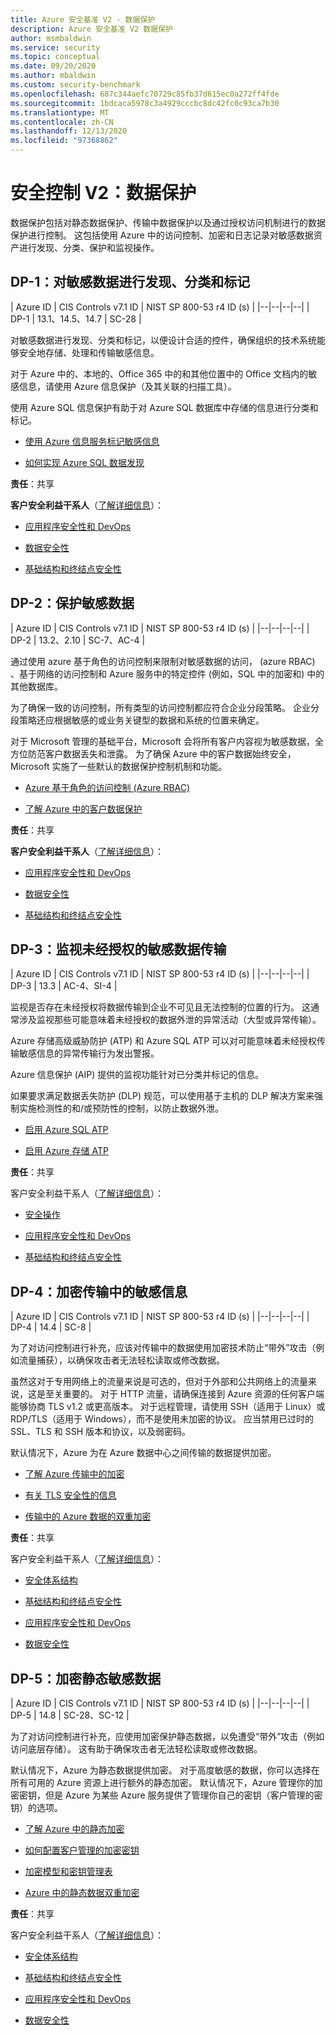 ```yaml
---
title: Azure 安全基准 V2 - 数据保护
description: Azure 安全基准 V2 数据保护
author: msmbaldwin
ms.service: security
ms.topic: conceptual
ms.date: 09/20/2020
ms.author: mbaldwin
ms.custom: security-benchmark
ms.openlocfilehash: 687c344aefc70729c85fb37d615ec0a272ff4fde
ms.sourcegitcommit: 1bdcaca5978c3a4929cccbc8dc42fc0c93ca7b30
ms.translationtype: MT
ms.contentlocale: zh-CN
ms.lasthandoff: 12/13/2020
ms.locfileid: "97368862"
---
```

# <a name="security-control-v2-data-protection"></a>安全控制 V2：数据保护

数据保护包括对静态数据保护、传输中数据保护以及通过授权访问机制进行的数据保护进行控制。 这包括使用 Azure 中的访问控制、加密和日志记录对敏感数据资产进行发现、分类、保护和监视操作。

## <a name="dp-1-discovery-classify-and-label-sensitive-data"></a>DP-1：对敏感数据进行发现、分类和标记

| Azure ID | CIS Controls v7.1 ID | NIST SP 800-53 r4 ID (s)  |
|--|--|--|--|
| DP-1 | 13.1、14.5、14.7 | SC-28 |

对敏感数据进行发现、分类和标记，以便设计合适的控件，确保组织的技术系统能够安全地存储、处理和传输敏感信息。 

对于 Azure 中的、本地的、Office 365 中的和其他位置中的 Office 文档内的敏感信息，请使用 Azure 信息保护（及其关联的扫描工具）。 

使用 Azure SQL 信息保护有助于对 Azure SQL 数据库中存储的信息进行分类和标记。

- [使用 Azure 信息服务标记敏感信息](/azure/information-protection/what-is-information-protection) 

- [如何实现 Azure SQL 数据发现](../../azure-sql/database/data-discovery-and-classification-overview.md)

**责任**：共享

**客户安全利益干系人**（[了解详细信息](/azure/cloud-adoption-framework/organize/cloud-security#security-functions)）：

- [应用程序安全性和 DevOps](/azure/cloud-adoption-framework/organize/cloud-security-application-security-devsecops)  

- [数据安全性](/azure/cloud-adoption-framework/organize/cloud-security-data-security) 

- [基础结构和终结点安全性](/azure/cloud-adoption-framework/organize/cloud-security-infrastructure-endpoint)

## <a name="dp-2-protect-sensitive-data"></a>DP-2：保护敏感数据

| Azure ID | CIS Controls v7.1 ID | NIST SP 800-53 r4 ID (s)  |
|--|--|--|--|
| DP-2 | 13.2、2.10 | SC-7、AC-4 |

通过使用 azure 基于角色的访问控制来限制对敏感数据的访问， (azure RBAC) 、基于网络的访问控制和 Azure 服务中的特定控件 (例如，SQL 中的加密和) 中的其他数据库。 

为了确保一致的访问控制，所有类型的访问控制都应符合企业分段策略。 企业分段策略还应根据敏感的或业务关键型的数据和系统的位置来确定。

对于 Microsoft 管理的基础平台，Microsoft 会将所有客户内容视为敏感数据，全方位防范客户数据丢失和泄露。 为了确保 Azure 中的客户数据始终安全，Microsoft 实施了一些默认的数据保护控制机制和功能。

- [Azure 基于角色的访问控制 (Azure RBAC)](../../role-based-access-control/overview.md)

- [了解 Azure 中的客户数据保护](../fundamentals/protection-customer-data.md)

**责任**：共享

**客户安全利益干系人**（[了解详细信息](/azure/cloud-adoption-framework/organize/cloud-security#security-functions)）：

- [应用程序安全性和 DevOps](/azure/cloud-adoption-framework/organize/cloud-security-application-security-devsecops) 

- [数据安全性](/azure/cloud-adoption-framework/organize/cloud-security-data-security)

- [基础结构和终结点安全性](/azure/cloud-adoption-framework/organize/cloud-security-infrastructure-endpoint)

## <a name="dp-3-monitor-for-unauthorized-transfer-of-sensitive-data"></a>DP-3：监视未经授权的敏感数据传输

| Azure ID | CIS Controls v7.1 ID | NIST SP 800-53 r4 ID (s)  |
|--|--|--|--|
| DP-3 | 13.3 | AC-4、SI-4 |

监视是否存在未经授权将数据传输到企业不可见且无法控制的位置的行为。 这通常涉及监视那些可能意味着未经授权的数据外泄的异常活动（大型或异常传输）。 

Azure 存储高级威胁防护 (ATP) 和 Azure SQL ATP 可以对可能意味着未经授权传输敏感信息的异常传输行为发出警报。 

Azure 信息保护 (AIP) 提供的监视功能针对已分类并标记的信息。 

如果要求满足数据丢失防护 (DLP) 规范，可以使用基于主机的 DLP 解决方案来强制实施检测性的和/或预防性的控制，以防止数据外泄。

- [启用 Azure SQL ATP](../../azure-sql/database/threat-detection-overview.md)

- [启用 Azure 存储 ATP](../../storage/common/azure-defender-storage-configure.md?tabs=azure-security-center)

**责任**：共享

客户安全利益干系人（[了解详细信息](/azure/cloud-adoption-framework/organize/cloud-security#security-functions)）：

- [安全操作](/azure/cloud-adoption-framework/organize/cloud-security) 

- [应用程序安全性和 DevOps](/azure/cloud-adoption-framework/organize/cloud-security-application-security-devsecops) 

- [基础结构和终结点安全性](/azure/cloud-adoption-framework/organize/cloud-security-infrastructure-endpoint)

## <a name="dp-4-encrypt-sensitive-information-in-transit"></a>DP-4：加密传输中的敏感信息

| Azure ID | CIS Controls v7.1 ID | NIST SP 800-53 r4 ID (s)  |
|--|--|--|--|
| DP-4 | 14.4 | SC-8 |

为了对访问控制进行补充，应该对传输中的数据使用加密技术防止“带外”攻击（例如流量捕获），以确保攻击者无法轻松读取或修改数据。 

虽然这对于专用网络上的流量来说是可选的，但对于外部和公共网络上的流量来说，这是至关重要的。 对于 HTTP 流量，请确保连接到 Azure 资源的任何客户端能够协商 TLS v1.2 或更高版本。 对于远程管理，请使用 SSH（适用于 Linux）或 RDP/TLS（适用于 Windows），而不是使用未加密的协议。 应当禁用已过时的 SSL、TLS 和 SSH 版本和协议，以及弱密码。  

默认情况下，Azure 为在 Azure 数据中心之间传输的数据提供加密。 

- [了解 Azure 传输中的加密](../fundamentals/encryption-overview.md#encryption-of-data-in-transit)

- [有关 TLS 安全性的信息](/security/engineering/solving-tls1-problem)

- [传输中的 Azure 数据的双重加密](../fundamentals/double-encryption.md#data-in-transit)

**责任**：共享

客户安全利益干系人（[了解详细信息](/azure/cloud-adoption-framework/organize/cloud-security#security-functions)）：

- [安全体系结构](/azure/cloud-adoption-framework/organize/cloud-security-architecture) 

- [基础结构和终结点安全性](/azure/cloud-adoption-framework/organize/cloud-security-infrastructure-endpoint)

- [应用程序安全性和 DevOps](/azure/cloud-adoption-framework/organize/cloud-security-application-security-devsecops) 

- [数据安全性](/azure/cloud-adoption-framework/organize/cloud-security-data-security)

## <a name="dp-5-encrypt-sensitive-data-at-rest"></a>DP-5：加密静态敏感数据

| Azure ID | CIS Controls v7.1 ID | NIST SP 800-53 r4 ID (s)  |
|--|--|--|--|
| DP-5 | 14.8 | SC-28、SC-12 |

为了对访问控制进行补充，应使用加密保护静态数据，以免遭受“带外”攻击（例如访问底层存储）。 这有助于确保攻击者无法轻松读取或修改数据。 

默认情况下，Azure 为静态数据提供加密。 对于高度敏感的数据，你可以选择在所有可用的 Azure 资源上进行额外的静态加密。 默认情况下，Azure 管理你的加密密钥，但是 Azure 为某些 Azure 服务提供了管理你自己的密钥（客户管理的密钥）的选项。

- [了解 Azure 中的静态加密](../fundamentals/encryption-atrest.md#encryption-at-rest-in-microsoft-cloud-services)

- [如何配置客户管理的加密密钥](../../storage/common/customer-managed-keys-configure-key-vault.md)

- [加密模型和密钥管理表](../fundamentals/encryption-models.md)

- [Azure 中的静态数据双重加密](../fundamentals/double-encryption.md#data-at-rest)

**责任**：共享

客户安全利益干系人（[了解详细信息](/azure/cloud-adoption-framework/organize/cloud-security#security-functions)）：

- [安全体系结构](/azure/cloud-adoption-framework/organize/cloud-security-architecture) 

- [基础结构和终结点安全性](/azure/cloud-adoption-framework/organize/cloud-security-infrastructure-endpoint)

- [应用程序安全性和 DevOps](/azure/cloud-adoption-framework/organize/cloud-security-application-security-devsecops)

- [数据安全性](/azure/cloud-adoption-framework/organize/cloud-security-data-security)
